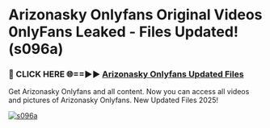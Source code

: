 # Arizonasky Onlyfans Original Videos 0nlyFans Leaked - Files Updated! (s096a)

<h3>🔴 CLICK HERE 🌐==►► <a href="https://tinyurl.com/ms9xzufz" rel="nofollow">Arizonasky Onlyfans Updated Files</a></h3>

Get Arizonasky Onlyfans and all content. Now you can access all videos and pictures of Arizonasky Onlyfans. New Updated Files 2025!

[![s096a](https://i.imgur.com/PQ7UWWw.gif)](https://tinyurl.com/ms9xzufz)
